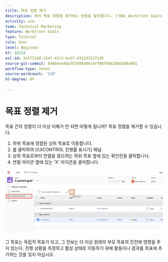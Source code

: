 ```yaml
---
title: 목표 정렬 제거
description: 에서 목표 정렬을 제거하는 방법을 알아봅니다. [!DNL Workfront Goals].
activity: use
team: Technical Marketing
feature: Workfront Goals
type: Tutorial
role: User
level: Beginner
kt: 10124
exl-id: 3e5751b8-2547-42c5-bcb7-d312d31271d5
source-git-commit: 8406bee48af87b80d0bcbff08fb682b8da80a091
workflow-type: tm+mt
source-wordcount: '119'
ht-degree: 0%

---
```


# 목표 정렬 제거

목표 간의 정렬이 더 이상 이해가 안 되면 어떻게 됩니까? 목표 정렬을 제거할 수 있습니다.

1. 하위 목표에 정렬된 상위 목표로 이동합니다.
1. 를 클릭하여 [!UICONTROL 진행률 표시기] 패널.
1. 상위 목표로부터 연결을 끊으려는 하위 목표 옆에 있는 확인란을 클릭합니다.
1. 연필 아이콘 옆에 있는 &#39;X&#39; 아이콘을 클릭합니다.

![의 스크린샷 [!UICONTROL 정렬 제거] 옵션 [!DNL Workfront Goals]](assets/08-workfront-goals-remove-goal-alignment.png)

그 목표는 독립적 목표가 되고, 그 진보는 더 이상 원래의 부모 목표의 진전에 영향을 주지 않는다. 진행 상황을 측정하고 활성 상태로 이동하기 위해 활동이나 결과를 목표에 추가하는 것을 잊지 마십시오.
